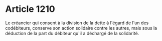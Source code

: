 # Article 1210

Le créancier qui consent à la division de la dette à l'égard de l'un des codébiteurs, conserve son action solidaire contre les autres, mais sous la déduction de la part du débiteur qu'il a déchargé de la solidarité.
